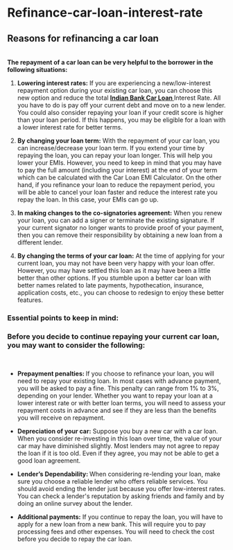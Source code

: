 # Refinance-car-loan-interest-rate
<b><h2> Reasons for refinancing a car loan </b></h2>
<br>
<b>The repayment of a car loan can be very helpful to the borrower in the following situations:</b>
<br>
<p><b><ol><li type ='1'>Lowering interest rates:</b> If you are experiencing a new/low-interest repayment option during your existing car loan, you can choose this new option and reduce the total <a href ="https://www.dialabank.com/car-loan/indian-bank-car-loan/"><strong> Indian Bank Car Loan </strong></a> Interest Rate. All you have to do is pay off your current debt and move on to a new lender. You could also consider repaying your loan if your credit score is higher than your loan period. If this happens, you may be eligible for a loan with a lower interest rate for better terms.</p></li>
<p><b><li>By changing your loan term:</b> With the repayment of your car loan, you can increase/decrease your loan term. If you extend your time by repaying the loan, you can repay your loan longer. This will help you lower your EMIs. However, you need to keep in mind that you may have to pay the full amount (including your interest) at the end of your term which can be calculated with the Car Loan EMI Calculator. On the other hand, if you refinance your loan to reduce the repayment period, you will be able to cancel your loan faster and reduce the interest rate you repay the loan. In this case, your EMIs can go up.</li></p>
 <p> <b> <li>In making changes to the co-signatories agreement:</b> When you renew your loan, you can add a signer or terminate the existing signature. If your current signator no longer wants to provide proof of your payment, then you can remove their responsibility by obtaining a new loan from a different lender.</p></li>
<p> <b> <li>By changing the terms of your car loan:</b> At the time of applying for your current loan, you may not have been very happy with your loan offer. However, you may have settled this loan as it may have been a little better than other options. If you stumble upon a better car loan with better names related to late payments, hypothecation, insurance, application costs, etc., you can choose to redesign to enjoy these better features.</p> </li></ol>
<b><h3>Essential points to keep in mind:</b></h3>
<b><h3>Before you decide to continue repaying your current car loan, you may want to consider the following:</b></h3><br>
<p><b><ul><li>Prepayment penalties: </b>If you choose to refinance your loan, you will need to repay your existing loan. In most cases with advance payment, you will be asked to pay a fine. This penalty can range from 1% to 3%, depending on your lender. Whether you want to repay your loan at a lower interest rate or with better loan terms, you will need to assess your repayment costs in advance and see if they are less than the benefits you will receive on repayment.</p></li>
<p><b><li>Depreciation of your car:</b> Suppose you buy a new car with a car loan. When you consider re-investing in this loan over time, the value of your car may have diminished slightly. Most lenders may not agree to repay the loan if it is too old. Even if they agree, you may not be able to get a good loan agreement.</p></li>
<p><b><li>Lender’s Dependability: </b>When considering re-lending your loan, make sure you choose a reliable lender who offers reliable services. You should avoid ending the lender just because you offer low-interest rates. You can check a lender's reputation by asking friends and family and by doing an online survey about the lender.</p></li>
<p><b><li>Additional payments:</b> If you continue to repay the loan, you will have to apply for a new loan from a new bank. This will require you to pay processing fees and other expenses. You will need to check the cost before you decide to repay the car loan.</p></li></ol>


